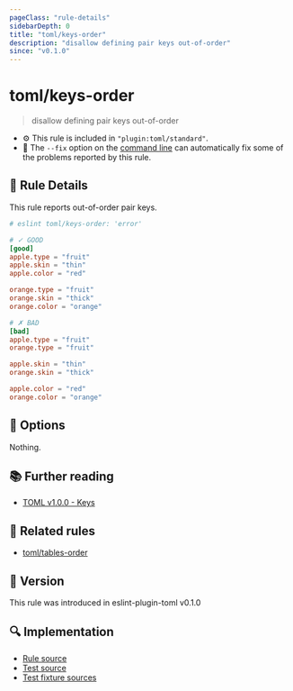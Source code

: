 ```yaml
---
pageClass: "rule-details"
sidebarDepth: 0
title: "toml/keys-order"
description: "disallow defining pair keys out-of-order"
since: "v0.1.0"
---
```

# toml/keys-order

> disallow defining pair keys out-of-order

- :gear: This rule is included in `"plugin:toml/standard"`.
- :wrench: The `--fix` option on the [command line](https://eslint.org/docs/user-guide/command-line-interface#fixing-problems) can automatically fix some of the problems reported by this rule.

## :book: Rule Details

This rule reports out-of-order pair keys.

<eslint-code-block fix>

<!-- eslint-skip -->

```toml
# eslint toml/keys-order: 'error'

# ✓ GOOD
[good]
apple.type = "fruit"
apple.skin = "thin"
apple.color = "red"

orange.type = "fruit"
orange.skin = "thick"
orange.color = "orange"

# ✗ BAD
[bad]
apple.type = "fruit"
orange.type = "fruit"

apple.skin = "thin"
orange.skin = "thick"

apple.color = "red"
orange.color = "orange"
```

</eslint-code-block>

## :wrench: Options

Nothing.

## :books: Further reading

- [TOML v1.0.0 - Keys](https://toml.io/en/v1.0.0#keys)

## :couple: Related rules

- [toml/tables-order]

[toml/tables-order]: ./tables-order.md

## :rocket: Version

This rule was introduced in eslint-plugin-toml v0.1.0

## :mag: Implementation

- [Rule source](https://github.com/ota-meshi/eslint-plugin-toml/blob/master/src/rules/keys-order.ts)
- [Test source](https://github.com/ota-meshi/eslint-plugin-toml/blob/master/tests/src/rules/keys-order.ts)
- [Test fixture sources](https://github.com/ota-meshi/eslint-plugin-toml/tree/master/tests/fixtures/rules/keys-order)
